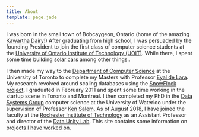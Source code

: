 ```yaml
---
title: About
template: page.jade
---
```


I was born in the small town of Bobcaygeon, Ontario (home of the amazing [Kawartha Dairy](http://kawarthadairy.com/)!)
After graduating from high school, I was persuaded by the founding President to join the first class of computer science students at the [University of Ontario Institute of Technology (UOIT)](https://uoit.ca/).
While there, I spent some time building [solar cars](https://news.uoit.ca/archives/2006/12/20061215_1.php) among other things..

I then made my way to the [Department of Computer Science](http://web.cs.toronto.edu/) at the University of Toronto to complete my Masters with Professor [Eyal de Lara](http://www.cs.toronto.edu/~delara/).
My research revolved around scaling databases using the [SnowFlock project](http://sysweb.cs.toronto.edu/projects/1).
I graduated in February 2011 and spent some time working in the startup scene in Toronto and Montreal.
I then completed my PhD in the [Data Systems Group](https://uwaterloo.ca/data-systems-group/) computer science at the University of Waterloo under the supervision of Professor [Ken Salem](https://cs.uwaterloo.ca/~kmsalem/).
As of August 2018, I have joined the faculty at the [Rochester Institute of Technology](https://www.cs.rit.edu/) as an Assistant Professor and director of the [Data Unity Lab](https://cs.rit.edu/~dataunitylab).
This site contains some information on [projects I have worked on](/projects/).
